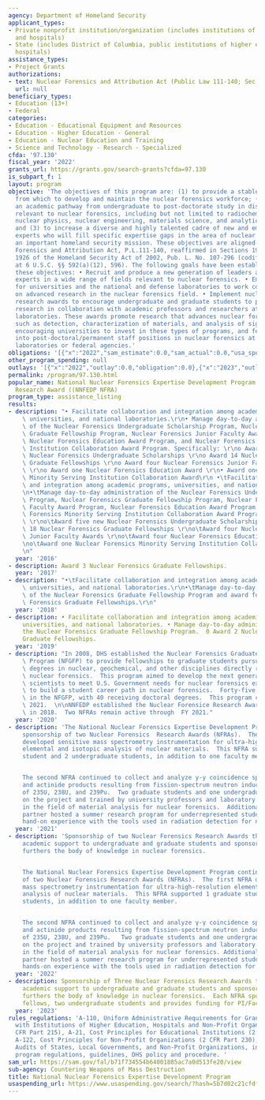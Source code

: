 ```yaml
---
agency: Department of Homeland Security
applicant_types:
- Private nonprofit institution/organization (includes institutions of higher education
  and hospitals)
- State (includes District of Columbia, public institutions of higher education and
  hospitals)
assistance_types:
- Project Grants
authorizations:
- text: Nuclear Forensics and Attribution Act (Public Law 111-140; Sec. 4(a)(12).
  url: null
beneficiary_types:
- Education (13+)
- Federal
categories:
- Education - Educational Equipment and Resources
- Education - Higher Education - General
- Education - Nuclear Education and Training
- Science and Technology - Research - Specialized
cfda: '97.130'
fiscal_year: '2022'
grants_url: https://grants.gov/search-grants?cfda=97.130
is_subpart_f: 1
layout: program
objective: 'The objectives of this program are: (1) to provide a stable foundation
  from which to develop and maintain the nuclear forensics workforce; (2) to provide
  an academic pathway from undergraduate to post-doctorate study in disciplines directly
  relevant to nuclear forensics, including but not limited to radiochemistry, geochemistry,
  nuclear physics, nuclear engineering, materials science, and analytical chemistry;
  and (3) to increase a diverse and highly talented cadre of new and emerging forensics
  experts who will fill specific expertise gaps in the area of nuclear forensics,
  an important homeland security mission. These objectives are aligned with the Nuclear
  Forensics and Attribution Act, P.L.111-140, reaffirmed in Sections 1923(a)(12) and
  1926 of the Homeland Security Act of 2002, Pub. L. No. 107-296 (codified as amended
  at 6 U.S.C. §§ 592(a)(12), 596). The following goals have been established to meet
  these objectives: • Recruit and produce a new generation of leaders and technical
  experts in a wide range of fields relevant to nuclear forensics. • Enhance the ability
  for universities and the national and defense laboratories to work collaboratively
  on advanced research in the nuclear forensics field. • Implement nuclear forensics
  research awards to encourage undergraduate and graduate students to perform forensic-related
  research in collaboration with academic professors and researchers at the national
  laboratories. These awards promote research that advances nuclear forensics methods,
  such as detection, characterization of materials, and analysis of signatures, while
  encouraging universities to invest in these types of programs, and feed students
  into post-doctoral/permanent staff positions in nuclear forensics at the national
  laboratories or federal agencies.'
obligations: '[{"x":"2022","sam_estimate":0.0,"sam_actual":0.0,"usa_spending_actual":0.0},{"x":"2023","sam_estimate":0.0,"sam_actual":4095000.0,"usa_spending_actual":2790000.0},{"x":"2024","sam_estimate":1800000.0,"sam_actual":0.0,"usa_spending_actual":-27196.67}]'
other_program_spending: null
outlays: '[{"x":"2022","outlay":0.0,"obligation":0.0},{"x":"2023","outlay":0.0,"obligation":2790000.0},{"x":"2024","outlay":0.0,"obligation":0.0}]'
permalink: /program/97.130.html
popular_name: National Nuclear Forensics Expertise Development Program Nuclear Forensics
  Research Award ((NNFEDP NFRA)
program_type: assistance_listing
results:
- description: "• Facilitate collaboration and integration among academic programs,\
    \ universities, and national laboratories.\r\n• Manage day-to-day administration\
    \ of the Nuclear Forensics Undergraduate Scholarship Program, Nuclear Forensics\
    \ Graduate Fellowship Program, Nuclear Forensics Junior Faculty Award Program,\
    \ Nuclear Forensics Education Award Program, and Nuclear Forensics Minority Serving\
    \ Institution Collaboration Award Program. Specifically: \r\no Award five new\
    \ Nuclear Forensics Undergraduate Scholarships \r\no Award 14 Nuclear Forensics\
    \ Graduate Fellowships \r\no Award four Nuclear Forensics Junior Faculty Awards\
    \ \r\no Award one Nuclear Forensics Education Award \r\n• Award one Nuclear Forensics\
    \ Minority Serving Institution Collaboration Award\r\n •\tFacilitate collaboration\
    \ and integration among academic programs, universities, and national laboratories.\r\
    \n•\tManage day-to-day administration of the Nuclear Forensics Undergraduate Scholarship\
    \ Program, Nuclear Forensics Graduate Fellowship Program, Nuclear Forensics Junior\
    \ Faculty Award Program, Nuclear Forensics Education Award Program, and Nuclear\
    \ Forensics Minority Serving Institution Collaboration Award Program. Specifically:\
    \ \r\no\tAward five new Nuclear Forensics Undergraduate Scholarships \r\no\tAward\
    \ 18 Nuclear Forensics Graduate Fellowships \r\no\tAward four Nuclear Forensics\
    \ Junior Faculty Awards \r\no\tAward four Nuclear Forensics Education Award \r\
    \no\tAward one Nuclear Forensics Minority Serving Institution Collaboration Award\r\
    \n"
  year: '2016'
- description: Award 3 Nuclear Forensics Graduate Fellowships.
  year: '2017'
- description: "•\tFacilitate collaboration and integration among academic programs,\
    \ universities, and national laboratories.\r\n•\tManage day-to-day administration\
    \ of the Nuclear Forensics Graduate Fellowship Program and award four Nuclear\
    \ Forensics Graduate Fellowships.\r\n"
  year: '2018'
- description: • Facilitate collaboration and integration among academic programs,
    universities, and national laboratories. • Manage day-to-day administration of
    the Nuclear Forensics Graduate Fellowship Program.  0 Award 2 Nuclear Forensics
    Graduate Fellowships.
  year: '2019'
- description: "In 2008, DHS established the Nuclear Forensics Graduate Fellowship\
    \ Program (NFGFP) to provide fellowships to graduate students pursuing graduate\
    \ degrees in nuclear, geochemical, and other disciplines directly relevant to\
    \ nuclear forensics.  This program aimed to develop the next generation of qualified\
    \ scientists to meet U.S. Government needs for nuclear forensics expertise and\
    \ to build a student career path in nuclear forensics.  Forty-five students participated\
    \ in the NFGFP, with 40 receiving doctoral degrees.  This program closed in Spring,\
    \ 2021.  \n\nNNFEDP established the Nuclear Forensice Research Awards program\
    \ in 2018.  Two NFRAs remain active through  FY 2021."
  year: '2020'
- description: 'The National Nuclear Forensics Expertise Development Program continued
    sponsorship of two Nuclear Forensics  Research Awards (NFRAs).  The firse NFRA
    developed sensitive mass spectrometry instrumentation for ultra-high-resolution
    elemental and isotopic analysis of nuclear materials.  This NFRA supported 1 graduate
    student and 2 undergraduate students, in addition to one faculty memer.


    The second NFRA continued to collect and analyze y-y coincidence spectra of fission
    and actinide products resulting from fission-spectrum neutron induced fission
    of 235U, 238U, and 239Pu.  Two graduate students and one undergraduate were funded
    on the project and trained by university professors and laboratory scientists
    in the field of material analysis for nuclear forensics.  Additionally, the academic
    partner hosted a summer research program for underrepresented students to get
    hand-on experience with the tools used in radiation detection for nuclear security.'
  year: '2021'
- description: 'Sponsorship of two Nuclear Forensics Research Awards that provide
    academic support to undergraduate and graduate students and sponsor research that
    furthers the body of knowledge in nuclear forensics.


    The National Nuclear Forensics Expertise Development Program continued sponsorship
    of two Nuclear Forensics Research Awards (NFRAs).  The first NFRA developed sensitive
    mass spectrometry instrumentation for ultra-high-resolution elemental and isotopic
    analysis of nuclear materials.  This NFRA supported 1 graduate student and 2 undergraduate
    students, in addition to one faculty member.


    The second NFRA continued to collect and analyze γ-γ coincidence spectra of fission
    and actinide products resulting from fission-spectrum neutron induced fission
    of 235U, 238U, and 239Pu.   Two graduate students and one undergraduate were funded
    on the project and trained by university professors and laboratory scientists
    in the field of material analysis for nuclear forensics. Additionally, the academic
    partner hosted a summer research program for underrepresented students to get
    hands-on experience with the tools used in radiation detection for nuclear security.'
  year: '2022'
- description: Sponsorship of Three Nuclear Forensics Research Awards that provide
    academic support to undergraduate and graduate students and sponsor research that
    furthers the body of knowledge in nuclear forensics.  Each NFRA sponsors two graduate
    fellows, two undergraduate students and provides funding for PI/Faculty members.
  year: '2023'
rules_regulations: 'A-110, Uniform Administrative Requirements for Grants and Agreements
  with Institutions of Higher Education, Hospitals and Non-Profit Organizations (2
  CFR Part 215), A-21, Cost Principles for Educational Institutions (2 CFR Part 220),
  A-122, Cost Principles for Non-Profit Organizations (2 CFR Part 230), and A-133
  Audits of States, Local Governments, and Non-Profit Organizations, in addition to
  program regulations, guidelines, DHS policy and procedure. '
sam_url: https://sam.gov/fal/b71f734554b64001885ac7a0d513fe20/view
sub-agency: Countering Weapons of Mass Destruction
title: National Nuclear Forensics Expertise Development Program
usaspending_url: https://www.usaspending.gov/search/?hash=5b7d02c21cfdfd9fd35065f233e3a627
---
```

